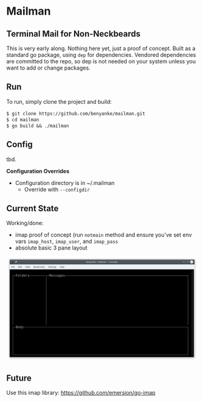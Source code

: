 # Mailman
## Terminal Mail for Non-Neckbeards 

This is very early along. Nothing here yet, just a proof of concept. Built as a standard 
go package, using `dep` for dependencies. Vendored dependencies are committed to the repo,
so dep is not needed on your system unless you want to add or change packages.

## Run

To run, simply clone the project and build:

```
$ git clone https://github.com/benyanke/mailman.git
$ cd mailman
$ go build && ./mailman
```

## Config

tbd.

**Configuration Overrides**

  * Configuration directory is in ~/.mailman
    * Override with `--configdir`


## Current State
Working/done:
 * imap proof of concept (run `notmain` method and ensure you've set env vars `imap_host`, `imap_user`, and `imap_pass`
 * absolute basic 3 pane layout
 
 ![Screenshot of current state of three pane view](_img/current-state-12-09-2018.png)

## Future

Use this imap library: https://github.com/emersion/go-imap
